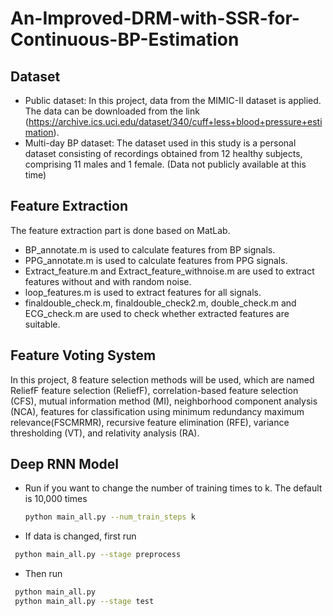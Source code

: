 # An-Improved-DRM-with-SSR-for-Continuous-BP-Estimation

## Dataset

* Public dataset: In this project, data from the MIMIC-II dataset is applied. The data can be downloaded from the link (https://archive.ics.uci.edu/dataset/340/cuff+less+blood+pressure+estimation).
* Multi-day BP dataset: The dataset used in this study is a personal dataset consisting of recordings obtained from 12 healthy subjects, comprising 11 males and 1 female. (Data not publicly available at this time)

## Feature Extraction

The feature extraction part is done based on MatLab. 

* BP_annotate.m is used to calculate features from BP signals.
* PPG_annotate.m is used to calculate features from PPG signals.
* Extract_feature.m and Extract_feature_withnoise.m are used to extract features without and with random noise.
* loop_features.m is used to extract features for all signals.
* finaldouble_check.m, finaldouble_check2.m, double_check.m and ECG_check.m are used to check whether extracted features are suitable.

## Feature Voting System

In this project, 8 feature selection methods will be used, which are named ReliefF feature selection (ReliefF), correlation-based feature selection (CFS), mutual information method (MI), neighborhood component analysis (NCA), features for classification using minimum redundancy maximum relevance(FSCMRMR), recursive feature elimination (RFE), variance thresholding (VT), and relativity analysis (RA).

## Deep RNN Model

* Run if you want to change the number of training times to k. The default is 10,000 times
  ```sh
  python main_all.py --num_train_steps k
  ```
* If data is changed, first run
 ```sh
  python main_all.py --stage preprocess
  ```
* Then run
 ```sh
  python main_all.py
  python main_all.py --stage test
  ```
